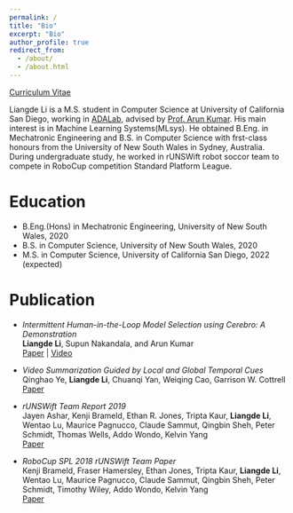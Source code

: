 ```yaml
---
permalink: /
title: "Bio"
excerpt: "Bio"
author_profile: true
redirect_from: 
  - /about/
  - /about.html
---
```


[Curriculum Vitae](files/Curriculum_Vitae_of_Liangde_Li.pdf)

Liangde Li is a M.S. student in Computer Science at University of California San Diego, working in [ADALab](https://adalabucsd.github.io/index.html), advised by [Prof. Arun Kumar](https://cseweb.ucsd.edu/~arunkk/). His main interest is in Machine Learning Systems(MLsys). He obtained B.Eng. in Mechatronic Engineering and B.S. in Computer Science with frst-class honours from the University of New South Wales in Sydney, Australia. During undergraduate study, he worked in rUNSWift robot soccor team to compete in RoboCup competition Standard Platform League.

Education
======
* B.Eng.(Hons) in Mechatronic Engineering, University of New South Wales, 2020
* B.S. in Computer Science, University of New South Wales, 2020
* M.S. in Computer Science, University of California San Diego, 2022 (expected)

Publication
======
- *Intermittent Human-in-the-Loop Model Selection using Cerebro: A Demonstration* \
**Liangde Li**, Supun Nakandala, and Arun Kumar \
[Paper](papers/Intermittent_Human-in-the-Loop_Model_Selection_using_Cerebro.pdf)  |  [Video](https://www.youtube.com/watch?v=K3THQy5McXc) 

- *Video Summarization Guided by Local and Global Temporal Cues* \
Qinghao Ye, **Liangde Li**, Chuanqi Yan, Weiqing Cao, Garrison W. Cottrell \
[Paper](papers/Video_Summarization_Guided_by_Local_and_Global_Temporal_Cues.pdf)  

- *rUNSWift Team Report 2019* \
Jayen Ashar, Kenji Brameld, Ethan R. Jones, Tripta Kaur, **Liangde Li**, Wentao Lu, Maurice Pagnucco, Claude Sammut, Qingbin Sheh, Peter Schmidt, Thomas Wells, Addo Wondo, Kelvin Yang \
[Paper](papers/rUNSWift_Team_Report_2019.pdf) 

- *RoboCup SPL 2018 rUNSWift Team Paper* \
Kenji Brameld, Fraser Hamersley, Ethan Jones, Tripta Kaur, **Liangde Li**, Wentao Lu, Maurice Pagnucco, Claude Sammut, Qingbin Sheh, Peter Schmidt, Timothy Wiley, Addo Wondo, Kelvin Yang \
[Paper](papers/rUNSWift_Team_Report_2018.pdf)


<!-- A data-driven personal website
======
Like many other Jekyll-based GitHub Pages templates, academicpages makes you separate the website's content from its form. The content & metadata of your website are in structured markdown files, while various other files constitute the theme, specifying how to transform that content & metadata into HTML pages. You keep these various markdown (.md), YAML (.yml), HTML, and CSS files in a public GitHub repository. Each time you commit and push an update to the repository, the [GitHub pages](https://pages.github.com/) service creates static HTML pages based on these files, which are hosted on GitHub's servers free of charge.

Many of the features of dynamic content management systems (like Wordpress) can be achieved in this fashion, using a fraction of the computational resources and with far less vulnerability to hacking and DDoSing. You can also modify the theme to your heart's content without touching the content of your site. If you get to a point where you've broken something in Jekyll/HTML/CSS beyond repair, your markdown files describing your talks, publications, etc. are safe. You can rollback the changes or even delete the repository and start over -- just be sure to save the markdown files! Finally, you can also write scripts that process the structured data on the site, such as [this one](https://github.com/academicpages/academicpages.github.io/blob/master/talkmap.ipynb) that analyzes metadata in pages about talks to display [a map of every location you've given a talk](https://academicpages.github.io/talkmap.html).

Getting started
======
1. Register a GitHub account if you don't have one and confirm your e-mail (required!)
1. Fork [this repository](https://github.com/academicpages/academicpages.github.io) by clicking the "fork" button in the top right. 
1. Go to the repository's settings (rightmost item in the tabs that start with "Code", should be below "Unwatch"). Rename the repository "[your GitHub username].github.io", which will also be your website's URL.
1. Set site-wide configuration and create content & metadata (see below -- also see [this set of diffs](http://archive.is/3TPas) showing what files were changed to set up [an example site](https://getorg-testacct.github.io) for a user with the username "getorg-testacct")
1. Upload any files (like PDFs, .zip files, etc.) to the files/ directory. They will appear at https://[your GitHub username].github.io/files/example.pdf.  
1. Check status by going to the repository settings, in the "GitHub pages" section

Site-wide configuration
------
The main configuration file for the site is in the base directory in [_config.yml](https://github.com/academicpages/academicpages.github.io/blob/master/_config.yml), which defines the content in the sidebars and other site-wide features. You will need to replace the default variables with ones about yourself and your site's github repository. The configuration file for the top menu is in [_data/navigation.yml](https://github.com/academicpages/academicpages.github.io/blob/master/_data/navigation.yml). For example, if you don't have a portfolio or blog posts, you can remove those items from that navigation.yml file to remove them from the header. 

Create content & metadata
------
For site content, there is one markdown file for each type of content, which are stored in directories like _publications, _talks, _posts, _teaching, or _pages. For example, each talk is a markdown file in the [_talks directory](https://github.com/academicpages/academicpages.github.io/tree/master/_talks). At the top of each markdown file is structured data in YAML about the talk, which the theme will parse to do lots of cool stuff. The same structured data about a talk is used to generate the list of talks on the [Talks page](https://academicpages.github.io/talks), each [individual page](https://academicpages.github.io/talks/2012-03-01-talk-1) for specific talks, the talks section for the [CV page](https://academicpages.github.io/cv), and the [map of places you've given a talk](https://academicpages.github.io/talkmap.html) (if you run this [python file](https://github.com/academicpages/academicpages.github.io/blob/master/talkmap.py) or [Jupyter notebook](https://github.com/academicpages/academicpages.github.io/blob/master/talkmap.ipynb), which creates the HTML for the map based on the contents of the _talks directory).

**Markdown generator**

I have also created [a set of Jupyter notebooks](https://github.com/academicpages/academicpages.github.io/tree/master/markdown_generator
) that converts a CSV containing structured data about talks or presentations into individual markdown files that will be properly formatted for the academicpages template. The sample CSVs in that directory are the ones I used to create my own personal website at stuartgeiger.com. My usual workflow is that I keep a spreadsheet of my publications and talks, then run the code in these notebooks to generate the markdown files, then commit and push them to the GitHub repository.

How to edit your site's GitHub repository
------
Many people use a git client to create files on their local computer and then push them to GitHub's servers. If you are not familiar with git, you can directly edit these configuration and markdown files directly in the github.com interface. Navigate to a file (like [this one](https://github.com/academicpages/academicpages.github.io/blob/master/_talks/2012-03-01-talk-1.md) and click the pencil icon in the top right of the content preview (to the right of the "Raw | Blame | History" buttons). You can delete a file by clicking the trashcan icon to the right of the pencil icon. You can also create new files or upload files by navigating to a directory and clicking the "Create new file" or "Upload files" buttons. 

Example: editing a markdown file for a talk
![Editing a markdown file for a talk](/images/editing-talk.png)

For more info
------
More info about configuring academicpages can be found in [the guide](https://academicpages.github.io/markdown/). The [guides for the Minimal Mistakes theme](https://mmistakes.github.io/minimal-mistakes/docs/configuration/) (which this theme was forked from) might also be helpful. -->
